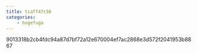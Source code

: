 ```yaml
---
title: tiaff47c56
categories:
    - hogefuga
---
```

9013318b2cb4fdc94a87d7bf72a12e670004ef7ac2868e3d572f2041953b8867